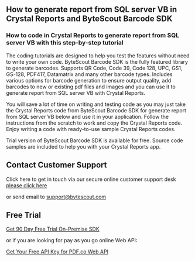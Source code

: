 ## How to generate report from SQL server VB in Crystal Reports and ByteScout Barcode SDK

### How to code in Crystal Reports to generate report from SQL server VB with this step-by-step tutorial

The coding tutorials are designed to help you test the features without need to write your own code. ByteScout Barcode SDK is the fully featured library to generate barcodes. Supports QR Code, Code 39, Code 128, UPC, GS1, GS-128, PDF417, Datamatrix and many other barcode types. Includes various options for barcode generation to ensure output quality, add barcodes to new or existing pdf files and images and you can use it to generate report from SQL server VB with Crystal Reports.

You will save a lot of time on writing and testing code as you may just take the Crystal Reports code from ByteScout Barcode SDK for generate report from SQL server VB below and use it in your application. Follow the instructions from the scratch to work and copy the Crystal Reports code. Enjoy writing a code with ready-to-use sample Crystal Reports codes.

Trial version of ByteScout Barcode SDK is available for free. Source code samples are included to help you with your Crystal Reports app.

## Contact Customer Support

Click here to get in touch via our secure online customer support desk [please click here](https://bytescout.zendesk.com/hc/en-us/requests/new?subject=ByteScout%20Barcode%20SDK%20Question)

or send email to [support@bytescout.com](mailto:support@bytescout.com?subject=ByteScout%20Barcode%20SDK%20Question) 

## Free Trial

[Get 90 Day Free Trial On-Premise SDK](https://bytescout.com/download/web-installer?utm_source=github-readme)

or if you are looking for pay as you go online Web API:

[Get Your Free API Key for PDF.co Web API](https://pdf.co/documentation/api?utm_source=github-readme)